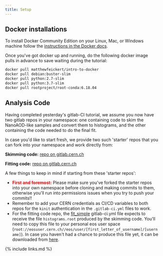 ```yaml
---
title: Setup
---
```


## Docker installations

To install Docker Community Edition on your Linux, Mac, or Windows machine follow the [instructions in the Docker docs](https://docs.docker.com/install/).

Once you've got docker up and running, do the following docker image pulls in advance to save waiting during the tutorial:

~~~bash
docker pull matthewfeickert/intro-to-docker
docker pull debian:buster-slim
docker pull python:2.7-slim
docker pull python:3.7-slim
docker pull rootproject/root-conda:6.18.04
~~~

## Analysis Code

Having completed yesterday's gitlab-CI tutorial, we assume you now have two gitlab repos in your namespace: one containing code to skim the NanoAOD-like samples and convert them to histograms, and the other containing the code needed to do the final fit.

In case you'd like to start fresh, we provide two such 'starter' repos that you can fork into your namespace and work directly from:

**Skimming code:** [repo on gitlab.cern.ch](https://gitlab.cern.ch/awesome-workshop/awesome-analysis-eventselection-stage2)

**Fitting code:** [repo on gitlab.cern.ch](https://gitlab.cern.ch/awesome-workshop/awesome-analysis-statistics-stage2)

A few things to keep in mind if starting from these 'starter repos':

* **<font color="red">First and foremost:</font>** Please make sure you've forked the starter repos into your own namespace before cloning and making commits to them, otherwise you'll run into permissions issues when you try to push your commits!!
* Remember to add your CERN credentials as CI/CD variables to both repos for the `kinit` authentication in the `.gitlab-ci.yml` files to work. 
* For the fitting code repo, the [fit_simple](https://gitlab.cern.ch/awesome-workshop/awesome-analysis-statistics-stage2/blob/master/.gitlab-ci.yml#L5) gitlab-ci.yml file expects to receive the file `histograms.root` produced by the skimming code. You'll need to copy this file to your personal eos user space (`root://eosuser.cern.ch//eos/user/[first_letter_of_username]/[username]`). In case you haven't had a chance to produce this file yet, it can be downloaded from [here](https://cernbox.cern.ch/index.php/s/krURAx8AkmnlTGX).

{% include links.md %}
